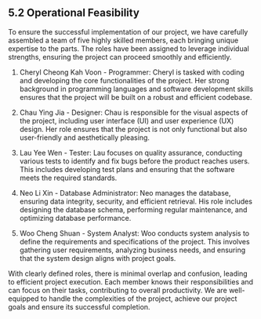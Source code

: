 ## 5.2 Operational Feasibility

To ensure the successful implementation of our project, we have carefully assembled a team of five highly skilled members, each bringing unique expertise to the parts. The roles have been assigned to leverage individual strengths, ensuring the project can proceed smoothly and efficiently.

  1. Cheryl Cheong Kah Voon - Programmer:
  Cheryl is tasked with coding and developing the core functionalities of the project.    Her strong background in programming languages and software development skills          ensures   that the project will be built on a robust and efficient codebase.

  2. Chau Ying Jia - Designer:
  Chau is responsible for the visual aspects of the project, including user interface     (UI) and user experience (UX) design. Her role ensures that the project is not only     functional but also user-friendly and aesthetically pleasing.

  3. Lau Yee Wen - Tester:
  Lau focuses on quality assurance, conducting various tests to identify and fix bugs     before the product reaches users. This includes developing test plans and ensuring      that the software meets the required standards.


  4. Neo Li Xin - Database Administrator:
  Neo manages the database, ensuring data integrity, security, and efficient retrieval.   His role includes designing the database schema, performing regular maintenance, and    optimizing database performance.


  5. Woo Cheng Shuan - System Analyst:
  Woo conducts system analysis to define the requirements and specifications of the       project. This involves gathering user requirements, analyzing business needs, and       ensuring that the system design aligns with project goals.

With clearly defined roles, there is minimal overlap and confusion, leading to efficient project execution. Each member knows their responsibilities and can focus on their tasks, contributing to overall productivity. We are well-equipped to handle the complexities of the project, achieve our project goals and ensure its successful completion.

